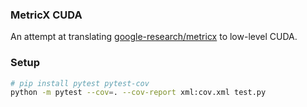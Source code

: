 ### MetricX CUDA

An attempt at translating [google-research/metricx](https://github.com/google-research/metricx) to low-level CUDA.


### Setup
```sh
# pip install pytest pytest-cov
python -m pytest --cov=. --cov-report xml:cov.xml test.py
```